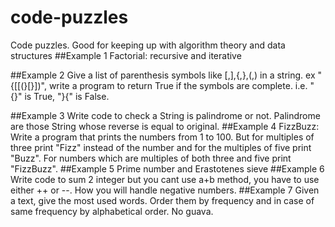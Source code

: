 # code-puzzles
Code puzzles. Good for keeping up with algorithm theory and data structures
##Example 1
Factorial: recursive and iterative

##Example 2
Give a list of parenthesis symbols like [,],{,},(,) in a   string. ex "{[[(}[}])", write a program to return True if the symbols are complete. i.e. "{}" is True, "}{" is False.

##Example 3
Write code to check a String is palindrome or not.
Palindrome are those String whose reverse is equal to original.
##Example 4
FizzBuzz: Write a program that prints the numbers from 1 to 100. But for multiples of three print "Fizz" instead of the number and for the multiples of five print "Buzz". For numbers which are multiples of both three and five print "FizzBuzz".
##Example 5
Prime number and Erastotenes sieve
##Example 6
Write code to sum 2 integer but you cant use a+b method, you have to use either ++ or --. How you will handle negative numbers.
##Example 7
Given a text, give the most used words. Order them by frequency and in case of same frequency by alphabetical order. No guava.